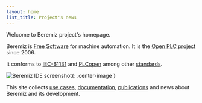 ```yaml
---
layout: home
list_title: Project's news
---
```


Welcome to Beremiz project's homepage.

Beremiz is [Free Software](https://en.wikipedia.org/wiki/Free_software) for machine automation. It is the [Open PLC project](beremiz.org) since 2006.

It conforms to [IEC-61131](https://en.wikipedia.org/wiki/IEC_61131-3) and [PLCopen](https://plcopen.org/) among other [standards](doc#standards).

![Beremiz IDE screenshot](assets/img/screenshot_main.png){: .center-image }

This site collects [use cases](/usecases/), [documentation](/doc/), [publications](/collect/) and news about Beremiz and its development.

